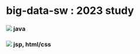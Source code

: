 # big-data-sw : 2023 study
### <img src="https://img.shields.io/badge/java-B3C890?style=flat&logo=spring&logoColor=white"/> java
### <img src="https://img.shields.io/badge/HTML-E34F26?style=flat&logo=html5&logoColor=white" img src="https://img.shields.io/badge/CSS-1572B6?style=flat&logo=css3&logoColor=white"/>  jsp, html/css



